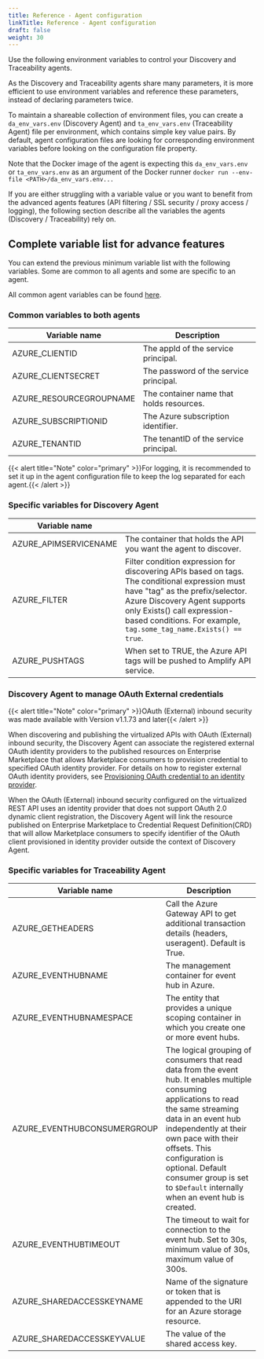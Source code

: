 ```yaml
---
title: Reference - Agent configuration
linkTitle: Reference - Agent configuration
draft: false
weight: 30
---
```

Use the following environment variables to control your Discovery and Traceability agents.

As the Discovery and Traceability agents share many parameters, it is more efficient to use environment variables and reference these parameters, instead of declaring parameters twice.

To maintain a shareable collection of environment files, you can create a `da_env_vars.env` (Discovery Agent) and `ta_env_vars.env` (Traceability Agent) file per environment, which contains simple key value pairs.  By default, agent configuration files are looking for corresponding environment variables before looking on the configuration file property.

Note that the Docker image of the agent is expecting this `da_env_vars.env` or `ta_env_vars.env` as an argument of the Docker runner `docker run --env-file <PATH>/da_env_vars.env...`

If you are either struggling with a variable value or you want to benefit from the advanced agents features (API filtering / SSL security / proxy access / logging), the following section describe all the variables the agents (Discovery / Traceability) rely on.

## Complete variable list for advance features

You can extend the previous minimum variable list with the following variables. Some are common to all agents and some are specific to an agent.

All common agent variables can be found [here](/docs/connect_manage_environ/connected_agent_common_reference/agent-variables#agent-variables).

### Common variables to both agents

| Variable name           | Description                              |
|-------------------------|------------------------------------------|
| AZURE_CLIENTID          | The appId of the service principal.      |
| AZURE_CLIENTSECRET      | The password of the service principal.   |
| AZURE_RESOURCEGROUPNAME | The container name that holds resources. |
| AZURE_SUBSCRIPTIONID    | The Azure subscription identifier.       |
| AZURE_TENANTID          | The tenantID of the service principal.   |

{{< alert title="Note" color="primary" >}}For logging, it is recommended to set it up in the agent configuration file to keep the log separated for each agent.{{< /alert >}}

### Specific variables for Discovery Agent

| Variable name         |                                                                                                                                                                                                                                                                        |
|-----------------------|------------------------------------------------------------------------------------------------------------------------------------------------------------------------------------------------------------------------------------------------------------------------|
| AZURE_APIMSERVICENAME | The container that holds the API you want the agent to discover.                                                                                                                                                                                                       |
| AZURE_FILTER          | Filter condition expression for discovering APIs based on tags. The conditional expression must have \"tag\" as the prefix/selector. Azure Discovery Agent supports only Exists() call expression-based conditions. For example, `tag.some_tag_name.Exists() == true`. |
| AZURE_PUSHTAGS        | When set to TRUE, the Azure API tags will be pushed to Amplify API service.                                                                                                                                                                                            |

### Discovery Agent to manage OAuth External credentials

{{< alert title="Note" color="primary" >}}OAuth (External) inbound security was made available with Version v1.1.73 and later{{< /alert >}}

When discovering and publishing the virtualized APIs with OAuth (External) inbound security, the Discovery Agent can associate the registered external OAuth identity providers to the published resources on Enterprise Marketplace that allows Marketplace consumers to provision credential to specified OAuth identity provider. For details on how to register external OAuth identity providers, see [Provisioning OAuth credential to an identity provider](/docs/connect_manage_environ/marketplace_provisioning/#provisioning-oauth-credential-to-an-identity-provider).

When the OAuth (External) inbound security configured on the virtualized REST API uses an identity provider that does not support OAuth 2.0 dynamic client registration, the Discovery Agent will link the resource published on Enterprise Marketplace to Credential Request Definition(CRD) that will allow Marketplace consumers to specify identifier of the OAuth client provisioned in identity provider outside the context of Discovery Agent.

### Specific variables for Traceability Agent

| Variable name               | Description                                                                                                                                                                                                                                                                                                                              |
|-----------------------------|------------------------------------------------------------------------------------------------------------------------------------------------------------------------------------------------------------------------------------------------------------------------------------------------------------------------------------------|
| AZURE_GETHEADERS            | Call the Azure Gateway API to get additional transaction details (headers, useragent). Default is True.                                                                                                                                                                                                                                  |
| AZURE_EVENTHUBNAME          | The management container for event hub in Azure.                                                                                                                                                                                                                                                                                         |
| AZURE_EVENTHUBNAMESPACE     | The entity that provides a unique scoping container in which you create one or more event hubs.                                                                                                                                                                                                                                          |
| AZURE_EVENTHUBCONSUMERGROUP | The logical grouping of consumers that read data from the event hub. It enables multiple consuming applications to read the same streaming data in an event hub independently at their own pace with their offsets. This configuration is optional. Default consumer group is set to `$Default` internally when an event hub is created. |
| AZURE_EVENTHUBTIMEOUT       | The timeout to wait for connection to the event hub. Set to 30s, minimum value of 30s, maximum value of 300s.                                                                                                                                                                                                                            |
| AZURE_SHAREDACCESSKEYNAME   | Name of the signature or token that is appended to the URI for an Azure storage resource.                                                                                                                                                                                                                                                |
| AZURE_SHAREDACCESSKEYVALUE  | The value of the shared access key.                                                                                                                                                                                                                                                                                                      |
